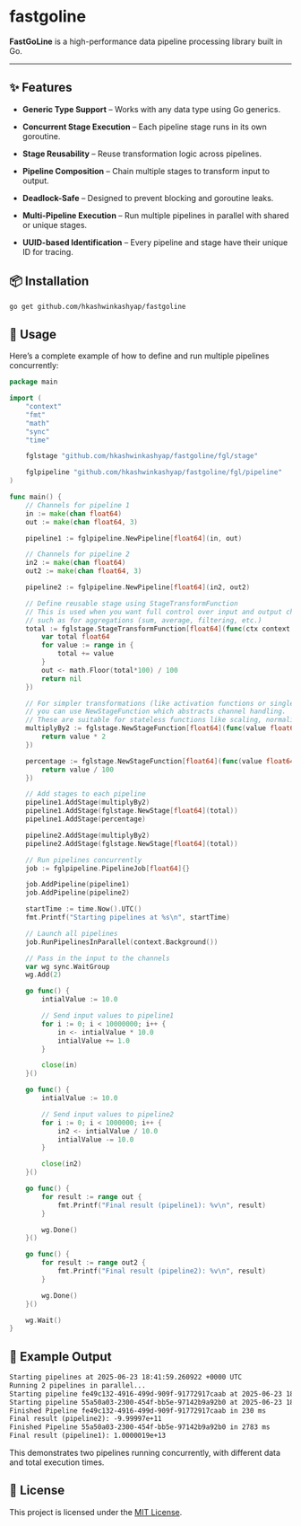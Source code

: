 # fastgoline

**FastGoLine** is a high-performance data pipeline processing library built in Go.

---

## ✨ Features

* **Generic Type Support** – Works with any data type using Go generics.

* **Concurrent Stage Execution** – Each pipeline stage runs in its own goroutine.

* **Stage Reusability** – Reuse transformation logic across pipelines.

* **Pipeline Composition** – Chain multiple stages to transform input to output.

* **Deadlock-Safe** – Designed to prevent blocking and goroutine leaks.

* **Multi-Pipeline Execution** – Run multiple pipelines in parallel with shared or unique stages.

* **UUID-based Identification** – Every pipeline and stage have their unique ID for tracing.


## 📦 Installation

```bash
go get github.com/hkashwinkashyap/fastgoline
```

## 🚀 Usage

Here’s a complete example of how to define and run multiple pipelines concurrently:

```go
package main

import (
	"context"
	"fmt"
	"math"
	"sync"
	"time"

	fglstage "github.com/hkashwinkashyap/fastgoline/fgl/stage"

	fglpipeline "github.com/hkashwinkashyap/fastgoline/fgl/pipeline"
)

func main() {
	// Channels for pipeline 1
	in := make(chan float64)
	out := make(chan float64, 3)

	pipeline1 := fglpipeline.NewPipeline[float64](in, out)

	// Channels for pipeline 2
	in2 := make(chan float64)
	out2 := make(chan float64, 3)

	pipeline2 := fglpipeline.NewPipeline[float64](in2, out2)

	// Define reusable stage using StageTransformFunction
	// This is used when you want full control over input and output channels,
	// such as for aggregations (sum, average, filtering, etc.)
	total := fglstage.StageTransformFunction[float64](func(ctx context.Context, in <-chan float64, out chan<- float64) error {
		var total float64
		for value := range in {
			total += value
		}
		out <- math.Floor(total*100) / 100
		return nil
	})

	// For simpler transformations (like activation functions or single-value transforms),
	// you can use NewStageFunction which abstracts channel handling.
	// These are suitable for stateless functions like scaling, normalization, etc.
	multiplyBy2 := fglstage.NewStageFunction[float64](func(value float64) float64 {
		return value * 2
	})

	percentage := fglstage.NewStageFunction[float64](func(value float64) float64 {
		return value / 100
	})

	// Add stages to each pipeline
	pipeline1.AddStage(multiplyBy2)
	pipeline1.AddStage(fglstage.NewStage[float64](total))
	pipeline1.AddStage(percentage)

	pipeline2.AddStage(multiplyBy2)
	pipeline2.AddStage(fglstage.NewStage[float64](total))

	// Run pipelines concurrently
	job := fglpipeline.PipelineJob[float64]{}

	job.AddPipeline(pipeline1)
	job.AddPipeline(pipeline2)

	startTime := time.Now().UTC()
	fmt.Printf("Starting pipelines at %s\n", startTime)

	// Launch all pipelines
	job.RunPipelinesInParallel(context.Background())

	// Pass in the input to the channels
	var wg sync.WaitGroup
	wg.Add(2)

	go func() {
		intialValue := 10.0

		// Send input values to pipeline1
		for i := 0; i < 10000000; i++ {
			in <- intialValue * 10.0
			intialValue += 1.0
		}

		close(in)
	}()

	go func() {
		intialValue := 10.0

		// Send input values to pipeline2
		for i := 0; i < 1000000; i++ {
			in2 <- intialValue / 10.0
			intialValue -= 10.0
		}

		close(in2)
	}()

	go func() {
		for result := range out {
			fmt.Printf("Final result (pipeline1): %v\n", result)
		}

		wg.Done()
	}()

	go func() {
		for result := range out2 {
			fmt.Printf("Final result (pipeline2): %v\n", result)
		}

		wg.Done()
	}()

	wg.Wait()
}
```

## 🧪 Example Output

```txt
Starting pipelines at 2025-06-23 18:41:59.260922 +0000 UTC
Running 2 pipelines in parallel...
Starting pipeline fe49c132-4916-499d-909f-91772917caab at 2025-06-23 18:41:59.261018 +0000 UTC
Starting pipeline 55a50a03-2300-454f-bb5e-97142b9a92b0 at 2025-06-23 18:41:59.261024 +0000 UTC
Finished Pipeline fe49c132-4916-499d-909f-91772917caab in 230 ms
Final result (pipeline2): -9.99997e+11
Finished Pipeline 55a50a03-2300-454f-bb5e-97142b9a92b0 in 2783 ms
Final result (pipeline1): 1.0000019e+13
```

This demonstrates two pipelines running concurrently, with different data and total execution times.

## 📄 License

This project is licensed under the [MIT License](./LICENSE).
